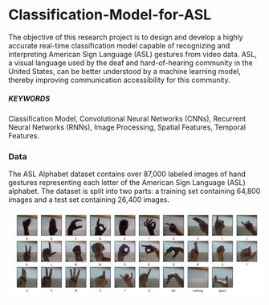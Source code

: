 # Classification-Model-for-ASL
The objective of this research project is to design and develop a highly accurate real-time classification model capable of recognizing and interpreting American Sign Language (ASL) gestures from video data. ASL, a visual language used by the deaf and hard-of-hearing community in the United States, can be better understood by a machine learning model, thereby improving communication accessibility for this community.


##### KEYWORDS
Classification Model, Convolutional Neural Networks (CNNs), Recurrent Neural Networks (RNNs), Image Processing, Spatial Features, Temporal Features.


### Data
The ASL Alphabet dataset contains over 87,000 labeled images of hand gestures representing each letter of the American Sign Language (ASL) alphabet. The dataset is split into two parts: a training set containing 64,800 images and a test set containing 26,400 images. 

![ASL DataSet](https://github.com/Ashleshk/Classification-Model-for-ASL/blob/main/images/data.png)

